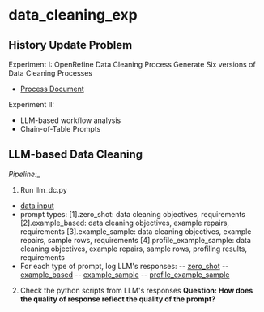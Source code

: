 # data_cleaning_exp
<!-- 1. Data Profiling for Systematically Evaluate Data Quality
2. Transparent Data Cleaning
3. Reusable Data Cleaning Framework -->

## History Update Problem
Experiment I: OpenRefine Data Cleaning Process
Generate Six versions of Data Cleaning Processes
- [Process Document](history_update_problem/openrefine_recipes_gen.md)

Experiment II:
- LLM-based workflow analysis 
- Chain-of-Table Prompts



## LLM-based Data Cleaning 
_Pipeline:__
1. Run llm_dc.py
- [data input](pd_exp_prep/data_input/menu.csv)
- prompt types:
[1].zero_shot: data cleaning objectives, requirements
[2].example_based: data cleaning objectives, example repairs, requirements
[3].example_sample:  data cleaning objectives, example repairs, sample rows, requirements
[4].profile_example_sample: data cleaning objectives, example repairs, sample rows, profiling results, requirements
- For each type of prompt, log LLM's responses:
-- [zero_shot](llm_res/zero_shot.txt)
-- [example_based](llm_res/exp.txt)
-- [example_sample](llm_res/exp_samp.txt)
-- [profile_example_sample](llm_res/prof_exp_samp.txt)

2. Check the python scripts from LLM's responses
**Question: How does the quality of response reflect the quality of the prompt?**